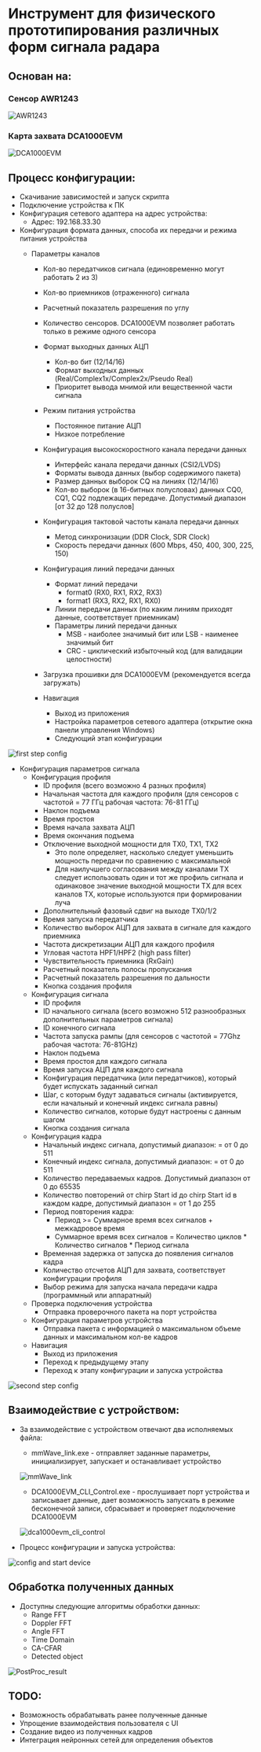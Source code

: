 # Инструмент для физического прототипирования различных форм сигнала радара

## Основан на:

### Сенсор AWR1243
![AWR1243](./assets/awr1243.png)

### Карта захвата DCA1000EVM
![DCA1000EVM](./assets/dca1000evm.png)

## Процесс конфигурации:
* Скачивание зависимостей и запуск скрипта
* Подключение устройства к ПК
* Конфигурация сетевого адаптера на адрес устройства:
  * Адрес: 192.168.33.30
* Конфигурация формата данных, способа их передачи и режима питания устройства
  * Параметры каналов

      * Кол-во передатчиков сигнала (единовременно могут работать 2 из 3)
      * Кол-во приемников (отраженного) сигнала 
      * Расчетный показатель разрешения по углу 
      * Количество сенсоров. DCA1000EVM позволяет работать только в режиме одного сенсора

    * Формат выходных данных АЦП 
      * Кол-во бит (12/14/16)
      * Формат выходных данных (Real/Complex1x/Complex2x/Pseudo Real)
      * Приоритет вывода мнимой или вещественной части сигнала

    * Режим питания устройства 
      * Постоянное питание АЦП 
      * Низкое потребление
  
    * Конфигурация высокоскоростного канала передачи данных 
      * Интерфейс канала передачи данных (CSI2/LVDS)
      * Форматы вывода данных (выбор содержимого пакета)
      * Размер данных выборок CQ на линиях (12/14/16)
      * Кол-во выборок (в 16-битных полусловах) данных CQ0, CQ1, CQ2 подлежащих передаче. Допустимый диапазон [от 32 до 128 полуслов]
    
    * Конфигурация тактовой частоты канала передачи данных 
      * Метод синхронизации (DDR Clock, SDR Clock)
      * Скорость передачи данных (600 Mbps, 450, 400, 300, 225, 150)

    * Конфигурация линий передачи данных 
      * Формат линий передачи 
        * format0 (RX0, RX1, RX2, RX3)
        * format1 (RX3, RX2, RX1, RX0)
      * Линии передачи данных (по каким линиям приходят данные, соответствует приемникам)
      * Параметры линий передачи данных 
        * MSB - наиболее значимый бит или LSB - наименее значимый бит 
        * CRC - циклический избыточный код (для валидации целостности)
      
    * Загрузка прошивки для DCA1000EVM (рекомендуется всегда загружать)
    * Навигация 
      * Выход из приложения 
      * Настройка параметров сетевого адаптера (открытие окна панели управления Windows)
      * Следующий этап конфигурации

![first step config](./assets/first_step_config.png)

* Конфигурация параметров сигнала
  * Конфигурация профиля 
    * ID профиля (всего возможно 4 разных профиля)
    * Начальная частота для каждого профиля (для сенсоров с частотой = 77 ГГц рабочая частота: 76-81 ГГц)
    * Наклон подъема 
    * Время простоя 
    * Время начала захвата АЦП 
    * Время окончания подъема 
    * Отключение выходной мощности для TX0, TX1, TX2 
      * Это поле определяет, насколько следует уменьшить мощность передачи по сравнению с максимальной 
      * Для наилучшего согласования между каналами TX следует использовать один и тот же профиль сигнала и одинаковое значение выходной мощности TX для всех каналов TX, которые используются при формировании луча 
    * Дополнительный фазовый сдвиг на выходе TX0/1/2 
    * Время запуска передатчика 
    * Количество выборок АЦП для захвата в сигнале для каждого приемника 
    * Частота дискретизации АЦП для каждого профиля 
    * Угловая частота HPF1/HPF2 (high pass filter)
    * Чувствительность приемника (RxGain)
    * Расчетный показатель полосы пропускания 
    * Расчетный показатель разрешения по дальности 
    * Кнопка создания профиля 
  * Конфигурация сигнала 
    * ID профиля 
    * ID начального сигнала (всего возможно 512 разнообразных дополнительных параметров сигнала)
    * ID конечного сигнала 
    * Частота запуска рампы (для сенсоров с частотой = 77Ghz рабочая частота: 76-81GHz)
    * Наклон подъема 
    * Время простоя для каждого сигнала 
    * Время запуска АЦП для каждого сигнала 
    * Конфигурация передатчика (или передатчиков), который будет испускать заданный сигнал 
    * Шаг, с которым будут задаваться сигналы (активируется, если начальный и конечный индекс сигнала равны)
    * Количество сигналов, которые будут настроены с данным шагом 
    * Кнопка создания сигнала 
  * Конфигурация кадра 
    * Начальный индекс сигнала, допустимый диапазон: = от 0 до 511 
    * Конечный индекс сигнала, допустимый диапазон: = от 0 до 511 
    * Количество передаваемых кадров. Допустимый диапазон от 0 до 65535 
    * Количество повторений от chirp Start id до chirp Start id в каждом кадре, допустимый диапазон = от 1 до 255 
    * Период повторения кадра:
      * Период >= Суммарное время всех сигналов + межкадровое время 
      * Суммарное время всех сигналов = Количество циклов * Количество сигналов * Период сигнала 
    * Временная задержка от запуска до появления сигналов кадра 
    * Количество отсчетов АЦП для захвата, соответствует конфигурации профиля 
    * Выбор режима для запуска начала передачи кадра (программный или аппаратный)
  * Проверка подключения устройства 
    * Отправка проверочного пакета на порт устройства 
  * Конфигурация параметров устройства 
    * Отправка пакета с информацией о максимальном объеме данных и максимальном кол-ве кадров 
  * Навигация 
    * Выход из приложения 
    * Переход к предыдущему этапу 
    * Переход к этапу конфигурации и запуска устройства
  
![second step config](./assets/second_step_config.png)

## Взаимодействие с устройством:
* За взаимодействие с устройством отвечают два исполняемых файла:
  * mmWave_link.exe - отправляет заданные параметры, инициализирует, запускает и останавливает устройство
  
  ![mmWave_link](./assets/mmWave_link.png)

  * DCA1000EVM_CLI_Control.exe - прослушивает порт устройства и записывает данные, дает возможность запускать в режиме бесконечной записи, сбрасывает и проверяет подключение DCA1000EVM
  
  ![dca1000evm_cli_control](./assets/dca1000evm_cli_control.png)

* Процесс конфигурации и запуска устройства:

![config and start device](./assets/config_and_start_device.png)

## Обработка полученных данных
* Доступны следующие алгоритмы обработки данных:
  * Range FFT 
  * Doppler FFT 
  * Angle FFT 
  * Time Domain 
  * CA-CFAR 
  * Detected object

![PostProc_result](./assets/PostProc_result.png)

## TODO:
* Возможность обрабатывать ранее полученные данные
* Упрощение взаимодействия пользователя с UI 
* Создание видео из полученных кадров 
* Интеграция нейронных сетей для определения объектов

